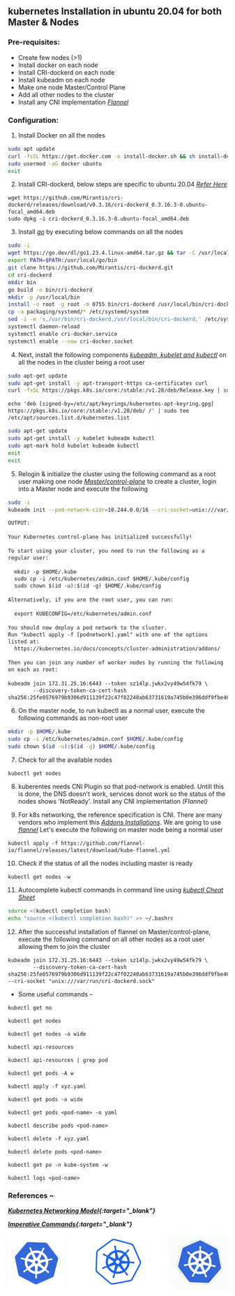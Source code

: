 
kubernetes Installation in ubuntu 20.04 for both Master & Nodes 
---------------------------------------------------------------

### Pre-requisites:
  * Create few nodes (>1)
  * Install docker on each node
  * Install CRI-dockerd on each node
  * Install kubeadm on each node
  * Make one node Master/Control Plane
  * Add all other nodes to the cluster
  * Install any CNI implementation _[Flannel](https://github.com/flannel-io/flannel/releases/latest/download/)_

### Configuration:

1. Install Docker on all the nodes
```bash
sudo apt update
curl -fsSL https://get.docker.com -o install-docker.sh && sh install-docker.sh
sudo usermod -aG docker ubuntu
exit
```

2. Install CRI-dockerd, below steps are specific to ubuntu 20.04
_[Refer Here](https://github.com/Mirantis/cri-dockerd/releases)_
```
wget https://github.com/Mirantis/cri-dockerd/releases/download/v0.3.16/cri-dockerd_0.3.16.3-0.ubuntu-focal_amd64.deb
sudo dpkg -i cri-dockerd_0.3.16.3-0.ubuntu-focal_amd64.deb
```

3. Install _[go](https://go.dev/dl/)_ by executing below commands on all the nodes
```bash
sudo -i
wget https://go.dev/dl/go1.23.4.linux-amd64.tar.gz && tar -C /usr/local -xzf go1.23.4.linux-amd64.tar.gz
export PATH=$PATH:/usr/local/go/bin
git clone https://github.com/Mirantis/cri-dockerd.git
cd cri-dockerd
mkdir bin
go build -o bin/cri-dockerd
mkdir -p /usr/local/bin
install -o root -g root -m 0755 bin/cri-dockerd /usr/local/bin/cri-dockerd
cp -a packaging/systemd/* /etc/systemd/system
sed -i -e 's,/usr/bin/cri-dockerd,/usr/local/bin/cri-dockerd,' /etc/systemd/system/cri-docker.service
systemctl daemon-reload
systemctl enable cri-docker.service
systemctl enable --now cri-docker.socket
```

4. Next, install the following components _[kubeadm, kubelet and kubectl](https://kubernetes.io/docs/setup/production-environment/tools/kubeadm/install-kubeadm/)_ on all the nodes in the cluster being a root user
```bash
sudo apt-get update
sudo apt-get install -y apt-transport-https ca-certificates curl
curl -fsSL https://pkgs.k8s.io/core:/stable:/v1.28/deb/Release.key | sudo gpg --dearmor -o /etc/apt/keyrings/kubernetes-apt-keyring.gpg
```
```
echo 'deb [signed-by=/etc/apt/keyrings/kubernetes-apt-keyring.gpg] https://pkgs.k8s.io/core:/stable:/v1.28/deb/ /' | sudo tee /etc/apt/sources.list.d/kubernetes.list
```
```bash
sudo apt-get update
sudo apt-get install -y kubelet kubeadm kubectl
sudo apt-mark hold kubelet kubeadm kubectl
exit
exit
```

5. Relogin & initialize the cluster using the following command as a root user making one node _[Master/control-plane](https://kubernetes.io/docs/setup/production-environment/tools/kubeadm/create-cluster-kubeadm/)_ to create a cluster, login into a Master node and execute the following
```bash
sudo -i
kubeadm init --pod-network-cidr=10.244.0.0/16 --cri-socket=unix:///var/run/cri-dockerd.sock
```

```
OUTPUT:

Your Kubernetes control-plane has initialized successfully!

To start using your cluster, you need to run the following as a regular user:

  mkdir -p $HOME/.kube
  sudo cp -i /etc/kubernetes/admin.conf $HOME/.kube/config
  sudo chown $(id -u):$(id -g) $HOME/.kube/config

Alternatively, if you are the root user, you can run:

  export KUBECONFIG=/etc/kubernetes/admin.conf

You should now deploy a pod network to the cluster.
Run "kubectl apply -f [podnetwork].yaml" with one of the options listed at:
  https://kubernetes.io/docs/concepts/cluster-administration/addons/

Then you can join any number of worker nodes by running the following on each as root:

kubeadm join 172.31.25.16:6443 --token sz14lp.jwkx2vy49w54fk79 \
        --discovery-token-ca-cert-hash sha256:25fe0576979b9306d911139f22c47f02240ab63731619a745b0e396ddf9fbe46
```

6. On the master node, to run kubectl as a normal user, execute the following commands as non-root user
```bash
mkdir -p $HOME/.kube
sudo cp -i /etc/kubernetes/admin.conf $HOME/.kube/config
sudo chown $(id -u):$(id -g) $HOME/.kube/config
```

7. Check for all the available nodes
```
kubectl get nodes
```

8. kuberentes needs CNI Plugin so that pod-network is enabled. Untill this is done, the DNS doesn't work, services donot work so the status of the nodes shows 'NotReady'. Install any CNI implementation _(Flannel)_

9. For k8s networking, the reference specification is CNI. There are many vendors who implement this _[Addons Installations](https://kubernetes.io/docs/concepts/cluster-administration/addons/)_. We are going to use _[flannel](https://github.com/flannel-io/flannel#deploying-flannel-manually)_  Let's execute the following on master node being a normal user
```
kubectl apply -f https://github.com/flannel-io/flannel/releases/latest/download/kube-flannel.yml
```

10.  Check if the status of all the nodes including master is ready
```
kubectl get nodes -w 
```

11.  Autocomplete kubectl commands in command line using _[kubectl Cheat Sheet](https://kubernetes.io/docs/reference/kubectl/cheatsheet/)_
```bash
source <(kubectl completion bash)
echo "source <(kubectl completion bash)" >> ~/.bashrc
```

12. After the successful installation of flannel on Master/control-plane, execute the following command on all other nodes as a root user allowing them to join the cluster
```
kubeadm join 172.31.25.16:6443 --token sz14lp.jwkx2vy49w54fk79 \
        --discovery-token-ca-cert-hash sha256:25fe0576979b9306d911139f22c47f02240ab63731619a745b0e396ddf9fbe46 --cri-socket "unix:///var/run/cri-dockerd.sock"
``` 

* Some useful commands –

```
kubectl get no
```
```
kubectl get nodes
```
```
kubectl get nodes -o wide
```
```
kubectl api-resources
```
```
kubectl api-resources | grep pod
```
```
kubectl get pods -A w
```
```
kubectl apply -f xyz.yaml
```
```
kubectl get pods -o wide
```
```
kubectl get pods <pod-name> -o yaml
```
```
kubectl describe pods <pod-name>
```
```
kubectl delete -f xyz.yaml
```
```
kubectl delete pods <pod-name>
```
```
kubectl get po -n kube-system -w
```
```
kubectl logs <pod-name>
```

### References ~

_**[Kubernetes Networking Model](https://sookocheff.com/post/kubernetes/understanding-kubernetes-networking-model/){:target="_blank"}**_

_**[Imperative Commands](https://kubernetes.io/docs/reference/generated/kubectl/kubectl-commands#run){:target="_blank"}**_

<p align="center">
      <img src="imgs/output.gif" align="left">
      <img src="imgs/transparent-cw.gif">
      <img src="imgs/new-k8s-anti-cw.gif" align="right">
</p>

<!-- <p style="text-align: center"><img src="./imgs/k8s-cw.gif"></p> -->